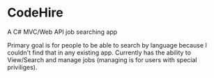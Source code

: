# CodeHire
A C# MVC/Web API job searching app

Primary goal is for people to be able to search by language because I couldn't find that in any existing app.  Currently has the ability to View/Search and manage jobs (managing is for users with special priviliges).
